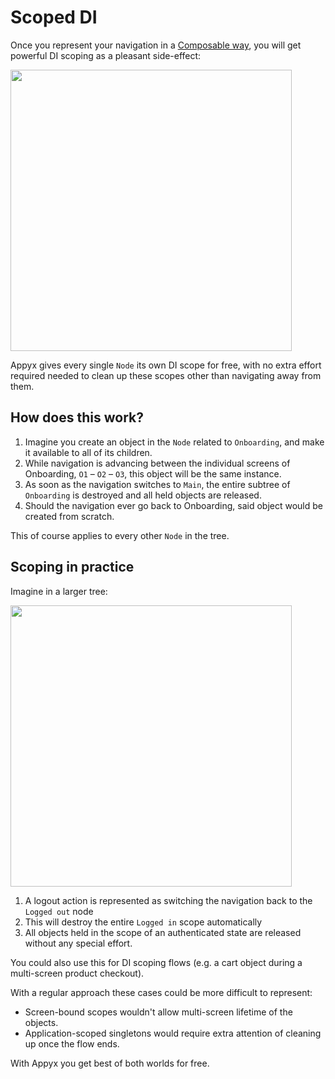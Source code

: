# Scoped DI

Once you represent your navigation in a [Composable way](../navigation/composable-navigation.md), you will get powerful DI scoping as a pleasant side-effect:

<img src="https://i.imgur.com/hKvOs3w.gif" width="450">

Appyx gives every single `Node` its own DI scope for free, with no extra effort required needed to clean up these scopes other than navigating away from them.


## How does this work?

1. Imagine you create an object in the `Node` related to `Onboarding`, and make it available to all of its children.
2. While navigation is advancing between the individual screens of Onboarding, `O1` – `O2` – `O3`, this object will be the same instance.
3. As soon as the navigation switches to `Main`, the entire subtree of `Onboarding` is destroyed and all held objects are released.
4. Should the navigation ever go back to Onboarding, said object would be created from scratch.

This of course applies to every other `Node` in the tree.

## Scoping in practice

Imagine in a larger tree:

<img src="https://i.imgur.com/jkZQJBC.png" width="450">

1. A logout action is represented as switching the navigation back to the `Logged out` node
2. This will destroy the entire `Logged in` scope automatically 
3. All objects held in the scope of an authenticated state are released without any special effort.

You could also use this for DI scoping flows (e.g. a cart object during a multi-screen product checkout). 

With a regular approach these cases could be more difficult to represent:

- Screen-bound scopes wouldn't allow multi-screen lifetime of the objects.
- Application-scoped singletons would require extra attention of cleaning up once the flow ends.

With Appyx you get best of both worlds for free.


